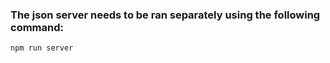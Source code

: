 <h3>The json server needs to be ran separately using the following command:</h3>

```
npm run server
```
